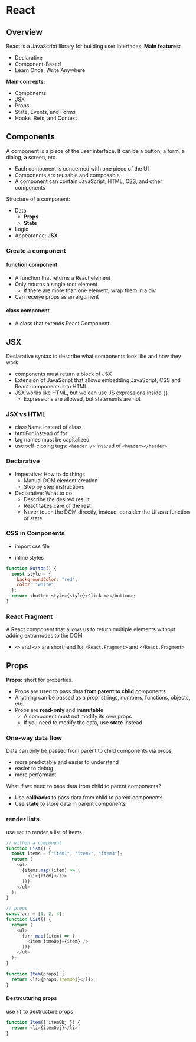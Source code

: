 # React

## Overview

React is a JavaScript library for building user interfaces.
**Main features:**

- Declarative
- Component-Based
- Learn Once, Write Anywhere

**Main concepts:**

- Components
- JSX
- Props
- State, Events, and Forms
- Hooks, Refs, and Context

## Components

A component is a piece of the user interface. It can be a button, a form, a dialog, a screen, etc.

- Each component is concerned with one piece of the UI
- Components are reusable and composable
- A component can contain JavaScript, HTML, CSS, and other components

Structure of a component:

- Data
  - **Props**
  - **State**
- Logic
- Appearance: **JSX**

### Create a component

#### function component

- A function that returns a React element
- Only returns a single root element
  - If there are more than one element, wrap them in a div
- Can receive props as an argument

#### class component

- A class that extends React.Component

## JSX

Declarative syntax to describe what components look like and how they work

- components must return a block of JSX
- Extension of JavaScript that allows embedding JavaScript, CSS and React components into HTML
- JSX works like HTML, but we can use JS expressions inside `{}`
  - Expressions are allowed, but statements are not

### JSX vs HTML

- className instead of class
- htmlFor instead of for
- tag names must be capitalized
- use self-closing tags: `<header />` instead of `<header></header>`

### Declarative

- Imperative: How to do things
  - Manual DOM element creation
  - Step by step instructions
- Declarative: What to do
  - Describe the desired result
  - React takes care of the rest
  - Never touch the DOM directly, instead, consider the UI as a function of state

### CSS in Components

- import css file

- inline styles

```js
function Button() {
  const style = {
    backgroundColor: "red",
    color: "white",
  };
  return <button style={style}>Click me</button>;
}
```

### React Fragment

A React component that allows us to return multiple elements without adding extra nodes to the DOM

- `<>` and `</>` are shorthand for `<React.Fragment>` and `</React.Fragment>`

## Props

**Props:** short for properties.

- Props are used to pass data **from parent to child** components
- Anything can be passed as a prop: strings, numbers, functions, objects, etc.
- Props are **read-only** and **immutable**
  - A component must not modify its own props
  - If you need to modify the data, use **state** instead

### One-way data flow

Data can only be passed from parent to child components via props.

- more predictable and easier to understand
- easier to debug
- more performant

What if we need to pass data from child to parent components?

- Use **callbacks** to pass data from child to parent components
- Use **state** to store data in parent components

### render lists

use `map` to render a list of items

```js
// within a component
function List() {
  const items = ["item1", "item2", "item3"];
  return (
    <ul>
      {items.map((item) => (
        <li>{item}</li>
      ))}
    </ul>
  );
}

// props
const arr = [1, 2, 3];
function List() {
  return (
    <ul>
      {arr.map((item) => (
        <Item itmeObj={item} />
      ))}
    </ul>
  );
}

function Item(props) {
  return <li>{props.itemObj}</li>;
}
```

#### Destrcuturing props

use `{}` to destructure props

```js
function Item({ itemObj }) {
  return <li>{itemObj}</li>;
}
```
